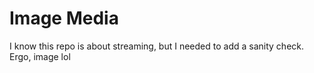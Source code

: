 # Image Media

I know this repo is about streaming, but I needed to add a sanity check. Ergo, image lol